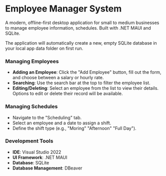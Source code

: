 # Employee Manager System

A modern, offline-first desktop application for small to medium businesses to manage employee information, schedules. Built with .NET MAUI and SQLite.

The application will automatically create a new, empty SQLite database in your local app data folder on first run.

### Managing Employees
*   **Adding an Employee**: Click the "Add Employee" button, fill out the form, and choose between a salary or hourly rate.
*   **Searching**: Use the search bar at the top to filter the employee list.
*   **Editing/Deleting**: Select an employee from the list to view their details. Options to edit or delete their record will be available.

### Managing Schedules
*   Navigate to the "Scheduling" tab.
*   Select an employee and a date to assign a shift.
*   Define the shift type (e.g., "Moring" "Afternoon" "Full Day").

### Development Tools
*   **IDE**: Visual Studio 2022
*   **UI Framework**: .NET MAUI
*   **Database**: SQLite
*   **Database Management**: DBeaver

